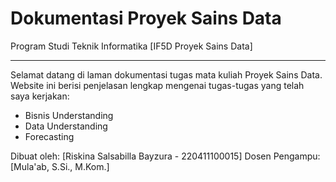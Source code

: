 # Dokumentasi Proyek Sains Data

Program Studi Teknik Informatika
[IF5D Proyek Sains Data]

---

Selamat datang di laman dokumentasi tugas mata kuliah Proyek Sains Data.
Website ini berisi penjelasan lengkap mengenai tugas-tugas yang telah saya kerjakan:

- Bisnis Understanding
- Data Understanding
- Forecasting

Dibuat oleh: [Riskina Salsabilla Bayzura - 220411100015]
Dosen Pengampu: [Mula'ab, S.Si., M.Kom.]

```{tableofcontents}
```

